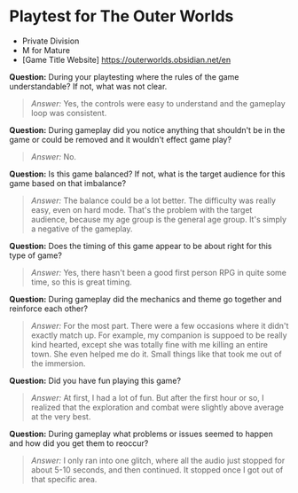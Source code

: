 # Playtest for The Outer Worlds

* Private Division
* M for Mature
* [Game Title Website] https://outerworlds.obsidian.net/en

**Question:** During your playtesting where the rules of the game understandable? If not, what was not clear.
> _Answer:_ Yes, the controls were easy to understand and the gameplay loop was consistent.

**Question:** During gameplay did you notice anything that shouldn't be in the game or could be removed and it wouldn't effect game play?
> _Answer:_ No.

**Question:** Is this game balanced? If not, what is the target audience for this game based on that imbalance?
> _Answer:_ The balance could be a lot better. The difficulty was really easy, even on hard mode. That's the problem with the target audience, because my age group is the general age group. It's simply a negative of the gameplay.

**Question:** Does the timing of this game appear to be about right for this type of game?
> _Answer:_ Yes, there hasn't been a good first person RPG in quite some time, so this is great timing.

**Question:** During gameplay did the mechanics and theme go together and reinforce each other?
> _Answer:_ For the most part. There were a few occasions where it didn't exactly match up. For example, my companion is suppoed to be really kind hearted, except she was totally fine with me killing an entire town. She even helped me do it. Small things like that took me out of the immersion.

**Question:** Did you have fun playing this game?
> _Answer:_ At first, I had a lot of fun. But after the first hour or so, I realized that the exploration and combat were slightly above average at the very best.

**Question:** During gameplay what problems or issues seemed to happen and how did you get them to reoccur?
> _Answer:_ I only ran into one glitch, where all the audio just stopped for about 5-10 seconds, and then continued. It stopped once I got out of that specific area.
